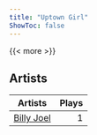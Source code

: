 ```yaml
---
title: "Uptown Girl"
ShowToc: false
---
```


{{< more >}}

## Artists
Artists | Plays 
----- | -----: 
[Billy Joel](/artists/billy-joel-4684) | 1

